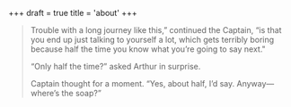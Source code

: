 +++
draft = true
title = 'about'
+++
> Trouble with a long journey like this,” continued the Captain, “is that you end up just talking to yourself a lot, which gets terribly boring because half the time you know what you’re going to say next." 
>
> “Only half the time?” asked Arthur in surprise.
>
> Captain thought for a moment. “Yes, about half, I’d say. Anyway—where’s the soap?”

 